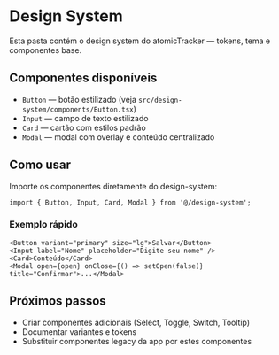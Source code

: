 # Design System

Esta pasta contém o design system do atomicTracker — tokens, tema e componentes base.

## Componentes disponíveis

- `Button` — botão estilizado (veja `src/design-system/components/Button.tsx`)
- `Input` — campo de texto estilizado
- `Card` — cartão com estilos padrão
- `Modal` — modal com overlay e conteúdo centralizado

## Como usar

Importe os componentes diretamente do design-system:

```tsx
import { Button, Input, Card, Modal } from '@/design-system';
```

### Exemplo rápido

```tsx
<Button variant="primary" size="lg">Salvar</Button>
<Input label="Nome" placeholder="Digite seu nome" />
<Card>Conteúdo</Card>
<Modal open={open} onClose={() => setOpen(false)} title="Confirmar">...</Modal>
```

## Próximos passos

- Criar componentes adicionais (Select, Toggle, Switch, Tooltip)
- Documentar variantes e tokens
- Substituir componentes legacy da app por estes componentes
